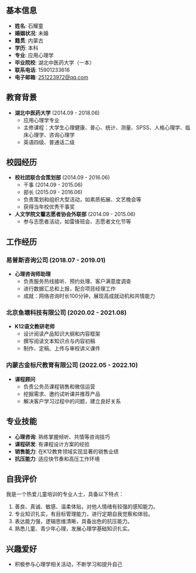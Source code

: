 ## 基本信息
- **姓名**: 石耀童
- **婚姻状况**: 未婚
- **籍贯**: 内蒙古
- **学历**: 本科
- **专业**: 应用心理学
- **毕业院校**: 湖北中医药大学（一本）
- **联系电话**: 15901233616
- **电子邮箱**: 251223972@qq.com

## 教育背景
- **湖北中医药大学** (2014.09 - 2018.06)
  - 应用心理学专业
  - 主修课程：大学生心理健康、普心、统计、测量、SPSS、人格心理学、临床心理学、咨询心理学
  - 英语四级、普通话二级

## 校园经历
- **校社团联合会策划部** (2014.09 - 2016.06)
  - 干事 (2014.09 - 2015.06)
  - 部长 (2015.09 - 2016.06)
  - 负责策划和组织大型活动，如素质拓展、文艺晚会等
  - 获得当年校优秀干事奖
- **人文学院文馨志愿者协会外联部** (2014.09 - 2015.06)
  - 参与志愿者活动，如雷锋班会、志愿者文化节等

## 工作经历

### 易普斯咨询公司 (2018.07 - 2019.01)
- **心理咨询师助理**
  - 负责服务热线接听、预约处理、客户满意度调查
  - 进行数据汇总和上报，配合项目经理工作
  - 成就：网络咨询时长100分钟，展现高成就动机和共情能力

### 北京鱼塘科技有限公司 (2020.02 - 2021.08)
- **K12语文教研老师**
  - 设计阅读产品知识大纲和内容框架
  - 撰写阅读文本知识点与内容初稿
  - 制作、定稿、上传与审校讲义课件

### 内蒙古金标尺教育有限公司 (2022.05 - 2022.10)
- **课程顾问**
  - 负责公务员课程销售和微信运营
  - 挖掘需求、邀约试听课并推荐产品
  - 解决客户学习过程中的问题，建立良好关系

## 专业技能
- **心理咨询**: 熟练掌握倾听、共情等咨询技巧
- **课程研发**: 有课程设计方案的经验
- **销售能力**: 在K12教育领域实现显著的销售业绩
- **抗压能力**: 适应快节奏和高压工作环境

## 自我评价
我是一个热爱儿童培训的专业人士，具备以下特点：
1. 善良、真诚、敏感、温柔体贴，对他人情绪有较强的感知能力。
2. 专业知识扎实，有目标管理能力，进行定期自我觉察和体验。
3. 表达能力强，逻辑思维清晰，具备出色的抗压能力。
4. 熟悉儿童、青少年心理，发展心理学基础知识扎实。

## 兴趣爱好
- 积极参与心理学相关活动，不断学习和提升自己
